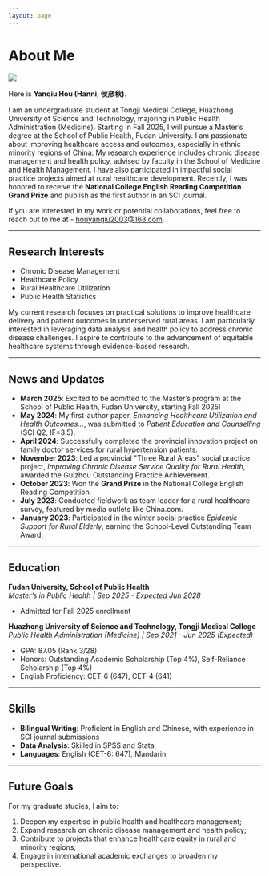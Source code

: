 ```yaml
---
layout: page
---
```


# About Me

<img src="https://houyanqiu.github.io//houyanqiu.jpg" class="floatpic">

Here is **Yanqiu Hou (Hanni, 侯彦秋)**.<br>

I am an undergraduate student at Tongji Medical College, Huazhong University of Science and Technology, majoring in Public Health Administration (Medicine). Starting in Fall 2025, I will pursue a Master’s degree at the School of Public Health, Fudan University. I am passionate about improving healthcare access and outcomes, especially in ethnic minority regions of China. My research experience includes chronic disease management and health policy, advised by faculty in the School of Medicine and Health Management. I have also participated in impactful social practice projects aimed at rural healthcare development. Recently, I was honored to receive the **National College English Reading Competition Grand Prize** and publish as the first author in an SCI journal.

If you are interested in my work or potential collaborations, feel free to reach out to me at - houyanqiu2003@163.com.

---

## Research Interests

- Chronic Disease Management
- Healthcare Policy
- Rural Healthcare Utilization
- Public Health Statistics

My current research focuses on practical solutions to improve healthcare delivery and patient outcomes in underserved rural areas. I am particularly interested in leveraging data analysis and health policy to address chronic disease challenges. I aspire to contribute to the advancement of equitable healthcare systems through evidence-based research.

---

## News and Updates

- **March 2025**: Excited to be admitted to the Master’s program at the School of Public Health, Fudan University, starting Fall 2025!
- **May 2024**: My first-author paper, *Enhancing Healthcare Utilization and Health Outcomes...*, was submitted to *Patient Education and Counselling* (SCI Q2, IF=3.5).
- **April 2024**: Successfully completed the provincial innovation project on family doctor services for rural hypertension patients.
- **November 2023**: Led a provincial "Three Rural Areas" social practice project, *Improving Chronic Disease Service Quality for Rural Health*, awarded the Guizhou Outstanding Practice Achievement.
- **October 2023**: Won the **Grand Prize** in the National College English Reading Competition.
- **July 2023**: Conducted fieldwork as team leader for a rural healthcare survey, featured by media outlets like China.com.
- **January 2023**: Participated in the winter social practice *Epidemic Support for Rural Elderly*, earning the School-Level Outstanding Team Award.

---

## Education

**Fudan University, School of Public Health**  
*Master’s in Public Health | Sep 2025 - Expected Jun 2028*  

- Admitted for Fall 2025 enrollment  

**Huazhong University of Science and Technology, Tongji Medical College**  
*Public Health Administration (Medicine) | Sep 2021 - Jun 2025 (Expected)*  

- GPA: 87.05 (Rank 3/28)  
- Honors: Outstanding Academic Scholarship (Top 4%), Self-Reliance Scholarship (Top 4%)  
- English Proficiency: CET-6 (647), CET-4 (641)  

---

## Skills

- **Bilingual Writing**: Proficient in English and Chinese, with experience in SCI journal submissions  
- **Data Analysis**: Skilled in SPSS and Stata  
- **Languages**: English (CET-6: 647), Mandarin  

---

## Future Goals

For my graduate studies, I aim to:  

1. Deepen my expertise in public health and healthcare management;  
2. Expand research on chronic disease management and health policy;  
3. Contribute to projects that enhance healthcare equity in rural and minority regions;  
4. Engage in international academic exchanges to broaden my perspective.
